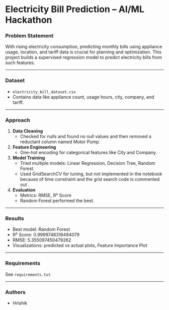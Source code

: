 # Electricity Bill Prediction – AI/ML Hackathon

### Problem Statement
With rising electricity consumption, predicting monthly bills using appliance usage, location, and tariff data is crucial for planning and optimization. This project builds a supervised regression model to predict electricity bills from such features.

---

### Dataset
- `electricity_bill_dataset.csv`
- Contains data like appliance count, usage hours, city, company, and tariff.

---

### Approach
1. **Data Cleaning**
   - Checked for nulls and found no null values and then removed a reductant column named Motor Pump.
2. **Feature Engineering**
   - One-hot encoding for categorical features like City and Company.
3. **Model Training**
   - Tried multiple models: Linear Regression, Decision Tree, Random Forest.
   - Used GridSearchCV for tuning, but not implemented in the notebook because of time constraint and the grid search code is commented out .
4. **Evaluation**
   - Metrics: RMSE, R² Score
   - Random Forest performed the best.

---

### Results
- Best model: Random Forest
- R² Score: 0.9999748318494079
- RMSE: 5.355097450479262
- Visualizations: predicted vs actual plots, Feature Importance Plot

---

### Requirements
See `requirements.txt`

---

### Authors
- Hrishik
